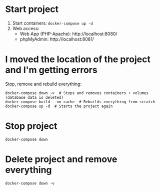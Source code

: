 # Start project
1. Start containers: `docker-compose up -d`
2. Web access:
    - Web App (PHP-Apache): http://localhost:8080/
    - phpMyAdmin: http://localhost:8081/

# I moved the location of the project and I'm getting errors
Stop, remove and rebuild everything: 
```
docker-compose down -v  # Stops and removes containers + volumes (database data is deleted)
docker-compose build --no-cache  # Rebuilds everything from scratch
docker-compose up -d  # Starts the project again
```

# Stop project
`docker-compose down`

# Delete project and remove everything
`docker-compose down -v`
